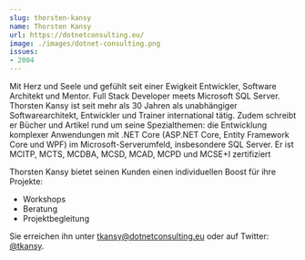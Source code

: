 ```yaml
---
slug: thorsten-kansy
name: Thorsten Kansy
url: https://dotnetconsulting.eu/
image: ./images/dotnet-consulting.png
issues:
- 2004
---
```

Mit Herz und Seele und gefühlt seit einer Ewigkeit Entwickler, Software Architekt und Mentor. Full Stack Developer meets Microsoft SQL Server. Thorsten Kansy ist seit mehr als 30 Jahren als unabhängiger Softwarearchitekt, Entwickler und Trainer international tätig. Zudem schreibt er Bücher und Artikel rund um seine Spezialthemen: die Entwicklung komplexer Anwendungen mit .NET Core (ASP.NET Core, Entity Framework Core und WPF) im Microsoft-Serverumfeld, insbesondere SQL Server. Er ist MCITP, MCTS, MCDBA, MCSD, MCAD, MCPD und MCSE+I zertifiziert

Thorsten Kansy bietet seinen Kunden einen individuellen Boost für ihre Projekte:

   * Workshops
   * Beratung
   * Projektbegleitung

Sie erreichen ihn unter [tkansy@dotnetconsulting.eu](mailto:tkansy@dotnetconsulting.eu) oder auf Twitter: [@tkansy](https://twitter.com/tkansy).
